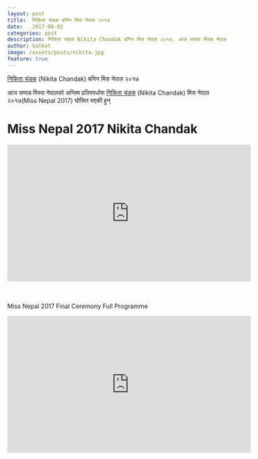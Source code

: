 ```yaml
---
layout: post
title:  निकिता चंडक बनिन मिस नेपाल २०१७ 
date:   2017-06-02
categories: post
description: निकिता चंडक Nikita Chandak बनिन मिस नेपाल २०१७, आज सम्पन्न मिस्स नेपालको अन्तिम प्रतिस्पर्धामा निकिता चंडक मिस नेपाल २०१७ घोसित भएकी हुन्।...। Miss Nepal 2017 Nikita Chandak Galkot News, Khabar, Information
author: Galkot
image: /assets/posts/nikita.jpg
feature: true
---
```


[निकिता चंडक](https://www.youtube.com/watch?v=FIL1dhswDfY) (Nikita Chandak) बनिन मिस नेपाल २०१७ 

आज सम्पन्न मिस्स नेपालको अन्तिम प्रतिस्पर्धामा [निकिता चंडक](https://www.youtube.com/watch?v=FIL1dhswDfY) (Nikita Chandak) मिस नेपाल २०१७(Miss Nepal 2017) घोसित भएकी हुन्



<h1>Miss Nepal 2017 Nikita Chandak</h1>

<div class="abc">
	<iframe width="560" height="315" src="https://www.youtube.com/embed/FIL1dhswDfY?rel=0&amp;controls=0&amp;showinfo=0" frameborder="0" allowfullscreen></iframe>
</div>

<br>
<br>


Miss Nepal 2017 Final Ceremony Full Programme

<div class="abc">
	<iframe width="560" height="315" src="https://www.youtube.com/embed/gVrk5UkNIaU?rel=0&amp;controls=0&amp;showinfo=0" frameborder="0" allowfullscreen></iframe>
</div>